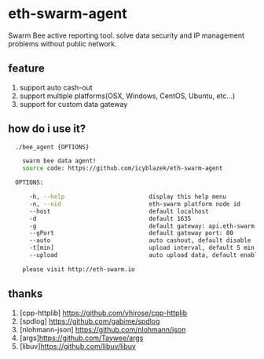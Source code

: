 # eth-swarm-agent

Swarm Bee active reporting tool.
solve data security and IP management problems without public network.

## feature

1. support auto cash-out
2. support multiple platforms(OSX, Windows, CentOS, Ubuntu, etc...)
3. support for custom data gateway

## how do i use it?

```bash
  ./bee_agent {OPTIONS}

    swarm bee data agent!
    source code: https://github.com/icyblazek/eth-swarm-agent

  OPTIONS:

      -h, --help                        display this help menu
      -n, --nid                         eth-swarm platform node id
      --host                            default localhost
      -d                                default 1635
      -g                                default gateway: api.eth-swarm.io
      --gPort                           default gateway port: 80
      --auto                            auto cashout, default disable
      -t[min]                           upload interval, default 5 min
      --upload                          auto upload data, default enable

    please visit http://eth-swarm.io
```

## thanks
1. [cpp-httplib] https://github.com/yhirose/cpp-httplib
2. [spdlog] https://github.com/gabime/spdlog
3. [nlohmann-json] https://github.com/nlohmann/json
4. [args]https://github.com/Taywee/args
5. [libuv]https://github.com/libuv/libuv 
